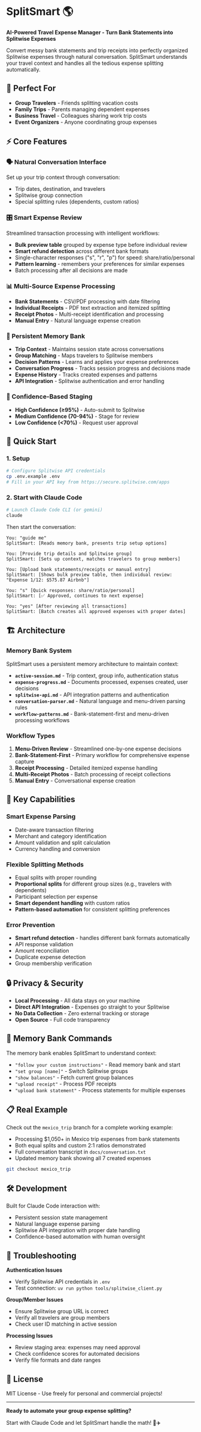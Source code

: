 # SplitSmart 🌎

**AI-Powered Travel Expense Manager - Turn Bank Statements into Splitwise Expenses**

Convert messy bank statements and trip receipts into perfectly organized Splitwise expenses through natural conversation. SplitSmart understands your travel context and handles all the tedious expense splitting automatically.

## 🎯 Perfect For

- **Group Travelers** - Friends splitting vacation costs
- **Family Trips** - Parents managing dependent expenses
- **Business Travel** - Colleagues sharing work trip costs  
- **Event Organizers** - Anyone coordinating group expenses

## ⚡ Core Features

### 🗣️ Natural Conversation Interface
Set up your trip context through conversation:
- Trip dates, destination, and travelers
- Splitwise group connection
- Special splitting rules (dependents, custom ratios)

### 🎛️ Smart Expense Review
Streamlined transaction processing with intelligent workflows:
- **Bulk preview table** grouped by expense type before individual review
- **Smart refund detection** across different bank formats
- Single-character responses ("s", "r", "p") for speed: share/ratio/personal
- **Pattern learning** - remembers your preferences for similar expenses
- Batch processing after all decisions are made

### 📊 Multi-Source Expense Processing
- **Bank Statements** - CSV/PDF processing with date filtering
- **Individual Receipts** - PDF text extraction and itemized splitting
- **Receipt Photos** - Multi-receipt identification and processing
- **Manual Entry** - Natural language expense creation

### 🧠 Persistent Memory Bank
- **Trip Context** - Maintains session state across conversations
- **Group Matching** - Maps travelers to Splitwise members  
- **Decision Patterns** - Learns and applies your expense preferences
- **Conversation Progress** - Tracks session progress and decisions made
- **Expense History** - Tracks created expenses and patterns
- **API Integration** - Splitwise authentication and error handling

### 🎯 Confidence-Based Staging
- **High Confidence (≥95%)** - Auto-submit to Splitwise
- **Medium Confidence (70-94%)** - Stage for review
- **Low Confidence (<70%)** - Request user approval

## 🚀 Quick Start

### 1. Setup
```bash
# Configure Splitwise API credentials
cp .env.example .env
# Fill in your API key from https://secure.splitwise.com/apps
```

### 2. Start with Claude Code
```bash
# Launch Claude Code CLI (or gemini)
claude
```

Then start the conversation:
```
You: "guide me"
SplitSmart: [Reads memory bank, presents trip setup options]

You: [Provide trip details and Splitwise group]
SplitSmart: [Sets up context, matches travelers to group members]

You: [Upload bank statements/receipts or manual entry]
SplitSmart: [Shows bulk preview table, then individual review: "Expense 1/12: $575.87 Airbnb"]

You: "s" [Quick responses: share/ratio/personal]
SplitSmart: [✅ Approved, continues to next expense]

You: "yes" [After reviewing all transactions]
SplitSmart: [Batch creates all approved expenses with proper dates]
```

## 🏗️ Architecture

### Memory Bank System
SplitSmart uses a persistent memory architecture to maintain context:

- **`active-session.md`** - Trip context, group info, authentication status
- **`expense-progress.md`** - Documents processed, expenses created, user decisions
- **`splitwise-api.md`** - API integration patterns and authentication
- **`conversation-parser.md`** - Natural language and menu-driven parsing rules
- **`workflow-patterns.md`** - Bank-statement-first and menu-driven processing workflows

### Workflow Types
1. **Menu-Driven Review** - Streamlined one-by-one expense decisions
2. **Bank-Statement-First** - Primary workflow for comprehensive expense capture
3. **Receipt Processing** - Detailed itemized expense handling
4. **Multi-Receipt Photos** - Batch processing of receipt collections
5. **Manual Entry** - Conversational expense creation

## 🔧 Key Capabilities

### Smart Expense Parsing
- Date-aware transaction filtering
- Merchant and category identification
- Amount validation and split calculation
- Currency handling and conversion

### Flexible Splitting Methods
- Equal splits with proper rounding
- **Proportional splits** for different group sizes (e.g., travelers with dependents)
- Participant selection per expense
- **Smart dependent handling** with custom ratios
- **Pattern-based automation** for consistent splitting preferences

### Error Prevention
- **Smart refund detection** - handles different bank formats automatically
- API response validation
- Amount reconciliation
- Duplicate expense detection
- Group membership verification

## 🔒 Privacy & Security

- **Local Processing** - All data stays on your machine
- **Direct API Integration** - Expenses go straight to your Splitwise
- **No Data Collection** - Zero external tracking or storage
- **Open Source** - Full code transparency

## 📖 Memory Bank Commands

The memory bank enables SplitSmart to understand context:

- `"follow your custom instructions"` - Read memory bank and start
- `"set group [name]"` - Switch Splitwise groups
- `"show balances"` - Fetch current group balances
- `"upload receipt"` - Process PDF receipts
- `"upload bank statement"` - Process statements for multiple expenses

## 📋 Real Example

Check out the `mexico_trip` branch for a complete working example:
- Processing $1,050+ in Mexico trip expenses from bank statements
- Both equal splits and custom 2:1 ratios demonstrated  
- Full conversation transcript in `docs/conversation.txt`
- Updated memory bank showing all 7 created expenses

```bash
git checkout mexico_trip
```

## 🛠️ Development

Built for Claude Code interaction with:
- Persistent session state management
- Natural language expense parsing
- Splitwise API integration with proper date handling
- Confidence-based automation with human oversight

## 🚨 Troubleshooting

**Authentication Issues**
- Verify Splitwise API credentials in `.env`
- Test connection: `uv run python tools/splitwise_client.py`

**Group/Member Issues**
- Ensure Splitwise group URL is correct
- Verify all travelers are group members
- Check user ID matching in active session

**Processing Issues**
- Review staging area: expenses may need approval
- Check confidence scores for automated decisions
- Verify file formats and date ranges

## 📄 License

MIT License - Use freely for personal and commercial projects!

---

**Ready to automate your group expense splitting?**

Start with Claude Code and let SplitSmart handle the math! 🎒✈️
